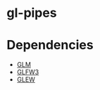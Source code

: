 # gl-pipes

# Dependencies
- [GLM](https://github.com/g-truc/glm)
- [GLFW3](https://www.glfw.org/)
- [GLEW](https://github.com/nigels-com/glew)
